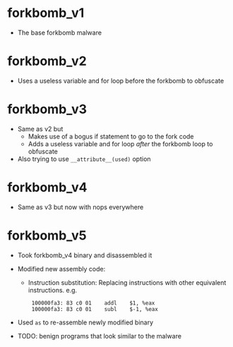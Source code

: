 # forkbomb_v1
* The base forkbomb malware

# forkbomb_v2
* Uses a useless variable and for loop before the forkbomb to obfuscate

# forkbomb_v3
* Same as v2 but
    * Makes use of a bogus if statement to go to the fork code
    * Adds a useless variable and for loop *after* the forkbomb loop to obfuscate
* Also trying to use `__attribute__(used)` option

# forkbomb_v4
* Same as v3 but now with nops everywhere

# forkbomb_v5
* Took forkbomb_v4 binary and disassembled it
* Modified new assembly code:
    * Instruction substitution: Replacing instructions with other equivalent
        instructions. e.g.
        ```
         100000fa3:	83 c0 01 	addl	$1, %eax
         100000fa3:	83 c0 01 	subl	$-1, %eax
        ```
* Used `as` to re-assemble newly modified binary



* TODO: benign programs that look similar to the malware
